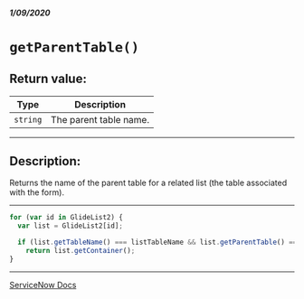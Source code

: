 ##### 1/09/2020
# `getParentTable()`
## Return value:
| Type | Description |
|---|---|
| `string` | The parent table name. |

---

## Description:
Returns the name of the parent table for a related list (the table associated with the form).

---

```js
for (var id in GlideList2) {
  var list = GlideList2[id];

  if (list.getTableName() === listTableName && list.getParentTable() === tableName) 
    return list.getContainer();
}
```

---

[ServiceNow Docs](https://developer.servicenow.com/app.do#!/api_doc?v=newyork&id=r_GL2-getParentTable)